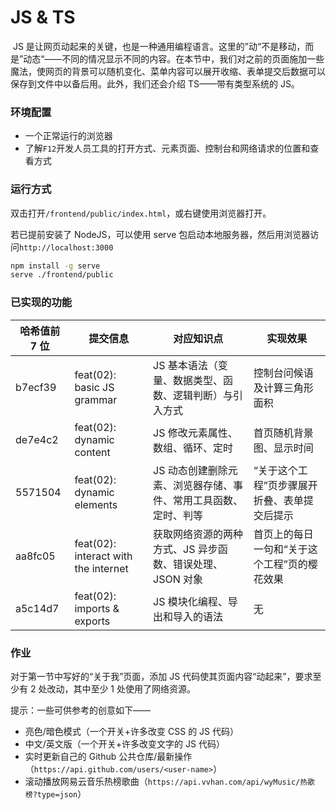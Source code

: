 # JS & TS

​ JS 是让网页动起来的关键，也是一种通用编程语言。这里的”动“不是移动，而是”动态“——不同的情况显示不同的内容。在本节中，我们对之前的页面施加一些魔法，使网页的背景可以随机变化、菜单内容可以展开收缩、表单提交后数据可以保存到文件中以备后用。此外，我们还会介绍 TS——带有类型系统的 JS。

### 环境配置

- 一个正常运行的浏览器
- 了解`F12`开发人员工具的打开方式、元素页面、控制台和网络请求的位置和查看方式

### 运行方式

双击打开`/frontend/public/index.html`，或右键使用浏览器打开。

若已提前安装了 NodeJS，可以使用 serve 包启动本地服务器，然后用浏览器访问`http://localhost:3000`

```bash
npm install -g serve
serve ./frontend/public
```

### 已实现的功能

| 哈希值前 7 位 | 提交信息                             | 对应知识点                                                      | 实现效果                                     |
| ------------- | ------------------------------------ | --------------------------------------------------------------- | -------------------------------------------- |
| b7ecf39       | feat(02): basic JS grammar           | JS 基本语法（变量、数据类型、函数、逻辑判断）与引入方式         | 控制台问候语及计算三角形面积                 |
| de7e4c2       | feat(02): dynamic content            | JS 修改元素属性、数组、循环、定时                               | 首页随机背景图、显示时间                     |
| 5571504       | feat(02): dynamic elements           | JS 动态创建删除元素、浏览器存储、事件、常用工具函数、定时、判等 | “关于这个工程”页步骤展开折叠、表单提交后提示 |
| aa8fc05       | feat(02): interact with the internet | 获取网络资源的两种方式、JS 异步函数、错误处理、JSON 对象        | 首页上的每日一句和“关于这个工程”页的樱花效果 |
| a5c14d7       | feat(02): imports & exports          | JS 模块化编程、导出和导入的语法                                 | 无                                           |

### 作业

对于第一节中写好的“关于我”页面，添加 JS 代码使其页面内容“动起来”，要求至少有 2 处改动，其中至少 1 处使用了网络资源。

提示：一些可供参考的创意如下——

- 亮色/暗色模式（一个开关+许多改变 CSS 的 JS 代码）
- 中文/英文版（一个开关+许多改变文字的 JS 代码）
- 实时更新自己的 Github 公共仓库/最新操作（`https://api.github.com/users/<user-name>`）
- 滚动播放网易云音乐热榜歌曲（`https://api.vvhan.com/api/wyMusic/热歌榜?type=json`）
